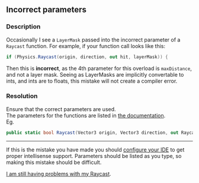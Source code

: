 ## Incorrect parameters
### Description
Occasionally I see a `LayerMask` passed into the incorrect parameter of a `Raycast` function.
For example, if your function call looks like this:
```csharp
if (Physics.Raycast(origin, direction, out hit, layerMask)) {
```
Then this is **incorrect**, as the 4th parameter for this overload is `maxDistance`, and not a layer mask. Seeing as LayerMasks are implicitly convertable to ints, and ints are to floats, this mistake will not create a compiler error.

### Resolution
Ensure that the correct parameters are used.  
The parameters for the functions are listed in [the documentation](https://docs.unity3d.com/ScriptReference/Physics.Raycast.html).  
Eg.  
```csharp
public static bool Raycast(Vector3 origin, Vector3 direction, out RaycastHit hitInfo, float maxDistance, int layerMask, QueryTriggerInteraction queryTriggerInteraction);
```

---
If this is the mistake you have made you should [configure your IDE](../IDE%20Configuration.md) to get proper intellisense support. Parameters should be listed as you type, so making this mistake should be difficult.  

[I am still having problems with my Raycast](Visual%20Debugging.md).